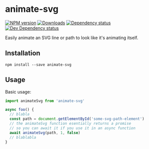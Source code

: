 # animate-svg

[![NPM version][npm-image]][npm-url] [![Downloads][downloads-image]][npm-url] [![Dependency status][david-dm-image]][david-dm-url] [![Dev Dependency status][david-dm-dev-image]][david-dm-dev-url]

Easily animate an SVG line or path to look like it's animating itself.

## Installation
```
npm install --save animate-svg
```

## Usage
Basic usage:
```javascript
import animateSvg from 'animate-svg'

async foo() {
  // blabla
  const path = document.getElementById('some-svg-path-element')
  // the animateSvg function esentially returns a promise
  // so you can await it if you use it in an async function
  await animateSvg(path, 1, false)
  // blablabla
}
```

[npm-url]: https://npmjs.org/package/animate-svg
[downloads-image]: http://img.shields.io/npm/dm/animate-svg.svg
[npm-image]: http://img.shields.io/npm/v/animate-svg.svg
[david-dm-url]:https://david-dm.org/inker/animate-svg
[david-dm-image]:https://david-dm.org/inker/animate-svg.svg
[david-dm-dev-url]:https://david-dm.org/inker/animate-svg#info=devDependencies
[david-dm-dev-image]:https://david-dm.org/inker/animate-svg/dev-status.svg
